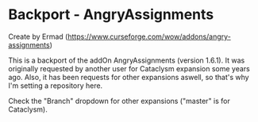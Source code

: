 # Backport - AngryAssignments
Create by Ermad (https://www.curseforge.com/wow/addons/angry-assignments)

This is a backport of the addOn AngryAssignments (version 1.6.1).
It was originally requested by another user for Cataclysm expansion some years ago.
Also, it has been requests for other expansions aswell, so that's why I'm setting a repository here.

Check the "Branch" dropdown for other expansions ("master" is for Cataclysm).
